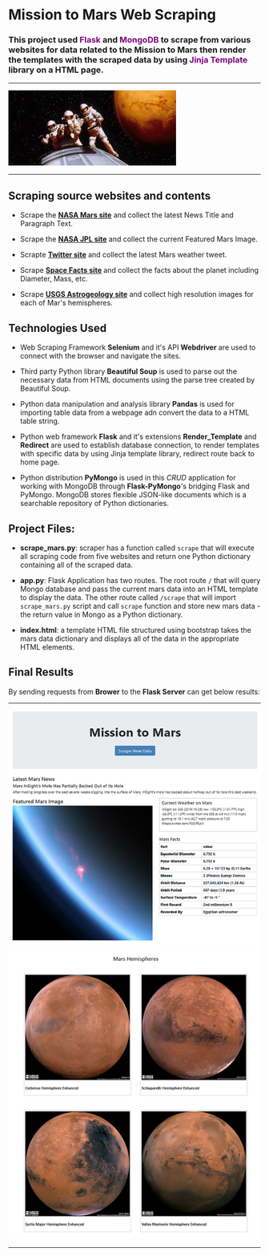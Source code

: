 
# Mission to Mars Web Scraping

### This project used <span style="color:purple ;">**Flask**</span> and <span style="color:purple;">**MongoDB**</span> to scrape from various websites for data related to the Mission to Mars then render the templates with the scraped data by using <span style="color:purple;">**Jinja Template**</span> library on a HTML page. 

- - -

![mission_to_mars1.jpg](static/images/mission_to_mars1.jpg)

- - -



## Scraping source websites and contents

* Scrape the [**NASA Mars site**](https://mars.nasa.gov/news/) and collect the latest News Title and Paragraph Text. 

* Scrape the [**NASA JPL site**](https://www.jpl.nasa.gov/spaceimages/?search=&category=Mars) and collect the current Featured Mars Image.

* Scrapte [**Twitter site**](https://twitter.com/marswxreport?lang=en) and collect the latest Mars weather tweet. 

* Scrape [**Space Facts site**](https://space-facts.com/mars/) and collect the facts about the planet including Diameter, Mass, etc.

* Scrape [**USGS Astrogeology site**](https://astrogeology.usgs.gov/search/results?q=hemisphere+enhanced&k1=target&v1=Mars) and collect high resolution images for each of Mar's hemispheres.

## Technologies Used

* Web Scraping Framework **Selenium** and it's API **Webdriver** are used to connect with the browser and navigate the sites.

* Third party Python library **Beautiful Soup** is used to parse out the necessary data from HTML documents using the parse tree created by Beautiful Soup.

* Python data manipulation and analysis library **Pandas** is used for importing table data from a webpage adn convert the data to a HTML table string. 

* Python web framework **Flask** and it's extensions **Render_Template** and **Redirect** are used to establish database connection,  to render templates with specific data by using Jinja template library, redirect route back to home page.

* Python distribution **PyMongo** is used in this *CRUD* application for working with MongoDB through **Flask-PyMongo**'s bridging Flask and PyMongo. MongoDB stores flexible JSON-like documents which is a searchable repository of Python dictionaries. 

## Project Files:

* **scrape_mars.py**: scraper has a function called `scrape` that will execute all scraping code from five websites and return one Python dictionary containing all of the scraped data. 

* **app.py**: Flask Application has two routes. The root route `/` that will query Mongo database and pass the current mars data into an HTML template to display the data. The other route called `/scrape` that will import `scrape_mars.py` script and call `scrape` function and store new mars data - the return value in Mongo as a Python dictionary. 

* **index.html**: a template HTML file structured using bootstrap takes the mars data dictionary and displays all of the data in the appropriate HTML elements.


## Final Results

By sending requests from **Brower** to the **Flask Server** can get below results: 

- - -

![result_1.png](static/images/result_1.png)
![result_2.png](static/images/result_2.png)

- - -
